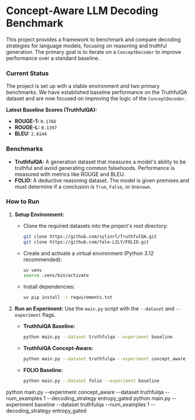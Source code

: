 # Concept-Aware LLM Decoding Benchmark

This project provides a framework to benchmark and compare decoding strategies for language models, focusing on reasoning and truthful generation. The primary goal is to iterate on a `ConceptDecoder` to improve performance over a standard baseline.

### Current Status

The project is set up with a stable environment and two primary benchmarks. We have established baseline performance on the TruthfulQA dataset and are now focused on improving the logic of the `ConceptDecoder`.

**Latest Baseline Scores (TruthfulQA):**
- **ROUGE-1:** `0.1766`
- **ROUGE-L:** `0.1397`
- **BLEU:** `2.6144`

### Benchmarks

*   **TruthfulQA:** A generation dataset that measures a model's ability to be truthful and avoid generating common falsehoods. Performance is measured with metrics like ROUGE and BLEU.
*   **FOLIO:** A deductive reasoning dataset. The model is given premises and must determine if a conclusion is `True`, `False`, or `Unknown`.

### How to Run

1.  **Setup Environment:**
    *   Clone the required datasets into the project's root directory:
        ```bash
        git clone https://github.com/sylinrl/TruthfulQA.git
        git clone https://github.com/Yale-LILY/FOLIO.git
        ```
    *   Create and activate a virtual environment (Python 3.12 recommended):
        ```bash
        uv venv
        source .venv/bin/activate
        ```
    *   Install dependencies:
        ```bash
        uv pip install -r requirements.txt
        ```

2.  **Run an Experiment:**
    Use the `main.py` script with the `--dataset` and `--experiment` flags.

    *   **TruthfulQA Baseline:**
        ```bash
        python main.py --dataset truthfulqa --experiment baseline
        ```
    *   **TruthfulQA Concept-Aware:**
        ```bash
        python main.py --dataset truthfulqa --experiment concept_aware
        ```
    *   **FOLIO Baseline:**
        ```bash
        python main.py --dataset folio --experiment baseline


python main.py --experiment concept_aware --dataset truthfulqa --num_examples 1 --decoding_strategy entropy_gated 
python main.py --experiment baseline --dataset truthfulqa --num_examples 1 --decoding_strategy entropy_gated